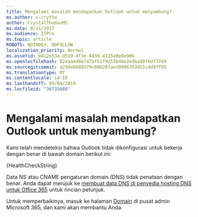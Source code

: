 ```yaml
---
title: Mengalami masalah mendapatkan Outlook untuk menyambung?
ms.author: v-crytho
author: CrystalThomasMS
ms.date: 8/21/2017
ms.audience: ITPro
ms.topic: article
ROBOTS: NOINDEX, NOFOLLOW
localization_priority: Normal
ms.assetid: b812e53a-d519-4f3e-8438-4115a8e8e906
ms.openlocfilehash: 024aa4d8b747af61f9253b40e2edbad9f6df77d9
ms.sourcegitcommit: a256e8680379c006287ae30996763051c4d9ff85
ms.translationtype: MT
ms.contentlocale: id-ID
ms.lasthandoff: 09/04/2019
ms.locfileid: "36735680"
---
```

# <a name="having-issues-getting-outlook-to-connect"></a>Mengalami masalah mendapatkan Outlook untuk menyambung?

Kami telah mendeteksi bahwa Outlook tidak dikonfigurasi untuk bekerja dengan benar di bawah domain berikut ini:
  
{HealthCheckString}
  
Data NS atau CNAME pengaturan domain (DNS) tidak penataan dengan benar. Anda dapat merujuk ke [membuat data DNS di penyedia hosting DNS untuk Office 365](https://docs.microsoft.com/office365/admin/get-help-with-domains/create-dns-records-at-any-dns-hosting-provider) untuk rincian petunjuk. 
  
Untuk memperbaikinya, masuk ke halaman [Domain](https://admin.microsoft.com/adminportal/home#/Domains) di pusat admin Microsoft 365, dan kami akan membantu Anda. 

  

